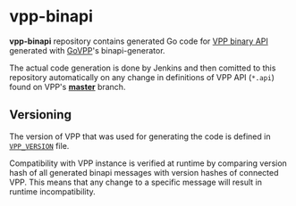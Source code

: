 # vpp-binapi
**vpp-binapi** repository contains generated Go code for [VPP binary API](https://wiki.fd.io/view/VPP/The_VPP_API) generated with [GoVPP](https://github.com/FDio/govpp)'s binapi-generator. 

The actual code generation is done by Jenkins and then comitted to this repository automatically on any change in definitions of VPP API (`*.api`) found on VPP's [**master**](https://github.com/FDio/vpp/tree/master/) branch. 

## Versioning
The version of VPP that was used for generating the code is defined in [`VPP_VERSION`](VPP_VERSION) file.

Compatibility with VPP instance is verified at runtime by comparing version hash of all generated binapi messages with version hashes of connected VPP. This means that any change to a specific message will result in runtime incompatibility.

